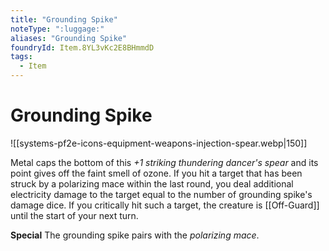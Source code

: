 ```yaml
---
title: "Grounding Spike"
noteType: ":luggage:"
aliases: "Grounding Spike"
foundryId: Item.8YL3vKc2E8BHmmdD
tags:
  - Item
---
```


# Grounding Spike
![[systems-pf2e-icons-equipment-weapons-injection-spear.webp|150]]

Metal caps the bottom of this _+1 striking thundering dancer's spear_ and its point gives off the faint smell of ozone. If you hit a target that has been struck by a polarizing mace within the last round, you deal additional electricity damage to the target equal to the number of grounding spike's damage dice. If you critically hit such a target, the creature is [[Off-Guard]] until the start of your next turn.

**Special** The grounding spike pairs with the _polarizing mace_.
